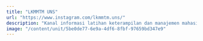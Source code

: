 ```yaml
---
title: "LKMMTM UNS"
url: "https://www.instagram.com/lkmmtm.uns/"
description: "Kanal informasi latihan keterampilan dan manajemen mahasiswa tingkat madya yang dikelola oleh Kementrian Pengembangan Sumber Daya Mahasiswa."
image: "/content/unit/5be0de77-6e9a-4df6-8fbf-97659bd347e9"
---
```

